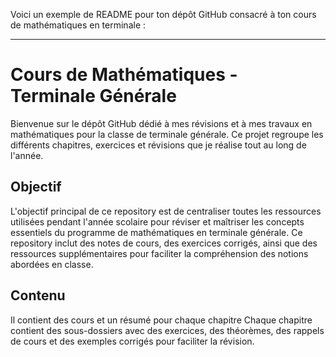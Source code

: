 Voici un exemple de README pour ton dépôt GitHub consacré à ton cours de mathématiques en terminale :

---

# Cours de Mathématiques - Terminale Générale

Bienvenue sur le dépôt GitHub dédié à mes révisions et à mes travaux en mathématiques pour la classe de terminale générale. Ce projet regroupe les différents chapitres, exercices et révisions que je réalise tout au long de l'année.

## Objectif

L'objectif principal de ce repository est de centraliser toutes les ressources utilisées pendant l'année scolaire pour réviser et maîtriser les concepts essentiels du programme de mathématiques en terminale générale. Ce repository inclut des notes de cours, des exercices corrigés, ainsi que des ressources supplémentaires pour faciliter la compréhension des notions abordées en classe.

## Contenu
Il contient des cours et un résumé pour chaque chapitre
Chaque chapitre contient des sous-dossiers avec des exercices, des théorèmes, des rappels de cours et des exemples corrigés pour faciliter la révision.
